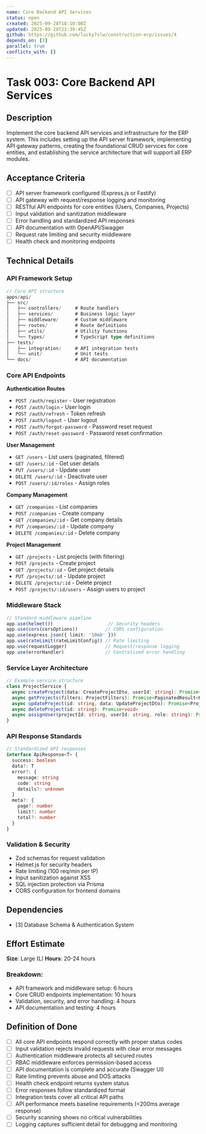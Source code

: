 ```yaml
---
name: Core Backend API Services
status: open
created: 2025-09-28T18:10:00Z
updated: 2025-09-28T23:39:45Z
github: https://github.com/lucky7slw/construction-erp/issues/4
depends_on: [3]
parallel: true
conflicts_with: []
---
```


# Task 003: Core Backend API Services

## Description

Implement the core backend API services and infrastructure for the ERP system. This includes setting up the API server framework, implementing API gateway patterns, creating the foundational CRUD services for core entities, and establishing the service architecture that will support all ERP modules.

## Acceptance Criteria

- [ ] API server framework configured (Express.js or Fastify)
- [ ] API gateway with request/response logging and monitoring
- [ ] RESTful API endpoints for core entities (Users, Companies, Projects)
- [ ] Input validation and sanitization middleware
- [ ] Error handling and standardized API responses
- [ ] API documentation with OpenAPI/Swagger
- [ ] Request rate limiting and security middleware
- [ ] Health check and monitoring endpoints

## Technical Details

### API Framework Setup
```typescript
// Core API structure
apps/api/
├── src/
│   ├── controllers/     # Route handlers
│   ├── services/        # Business logic layer
│   ├── middleware/      # Custom middleware
│   ├── routes/          # Route definitions
│   ├── utils/           # Utility functions
│   └── types/           # TypeScript type definitions
├── tests/
│   ├── integration/     # API integration tests
│   └── unit/            # Unit tests
└── docs/                # API documentation
```

### Core API Endpoints

**Authentication Routes**
- `POST /auth/register` - User registration
- `POST /auth/login` - User login
- `POST /auth/refresh` - Token refresh
- `POST /auth/logout` - User logout
- `POST /auth/forgot-password` - Password reset request
- `POST /auth/reset-password` - Password reset confirmation

**User Management**
- `GET /users` - List users (paginated, filtered)
- `GET /users/:id` - Get user details
- `PUT /users/:id` - Update user
- `DELETE /users/:id` - Deactivate user
- `POST /users/:id/roles` - Assign roles

**Company Management**
- `GET /companies` - List companies
- `POST /companies` - Create company
- `GET /companies/:id` - Get company details
- `PUT /companies/:id` - Update company
- `DELETE /companies/:id` - Delete company

**Project Management**
- `GET /projects` - List projects (with filtering)
- `POST /projects` - Create project
- `GET /projects/:id` - Get project details
- `PUT /projects/:id` - Update project
- `DELETE /projects/:id` - Delete project
- `POST /projects/:id/users` - Assign users to project

### Middleware Stack
```typescript
// Standard middleware pipeline
app.use(helmet())                    // Security headers
app.use(cors(corsOptions))          // CORS configuration
app.use(express.json({ limit: '10mb' }))
app.use(rateLimit(rateLimitConfig)) // Rate limiting
app.use(requestLogger)              // Request/response logging
app.use(errorHandler)               // Centralized error handling
```

### Service Layer Architecture
```typescript
// Example service structure
class ProjectService {
  async createProject(data: CreateProjectDto, userId: string): Promise<Project>
  async getProjects(filters: ProjectFilters): Promise<PaginatedResult<Project>>
  async updateProject(id: string, data: UpdateProjectDto): Promise<Project>
  async deleteProject(id: string): Promise<void>
  async assignUser(projectId: string, userId: string, role: string): Promise<void>
}
```

### API Response Standards
```typescript
// Standardized API responses
interface ApiResponse<T> {
  success: boolean
  data?: T
  error?: {
    message: string
    code: string
    details?: unknown
  }
  meta?: {
    page?: number
    limit?: number
    total?: number
  }
}
```

### Validation & Security
- Zod schemas for request validation
- Helmet.js for security headers
- Rate limiting (100 req/min per IP)
- Input sanitization against XSS
- SQL injection protection via Prisma
- CORS configuration for frontend domains

## Dependencies

- [3] Database Schema & Authentication System

## Effort Estimate

**Size**: Large (L)
**Hours**: 20-24 hours

### Breakdown:
- API framework and middleware setup: 6 hours
- Core CRUD endpoints implementation: 10 hours
- Validation, security, and error handling: 4 hours
- API documentation and testing: 4 hours

## Definition of Done

- [ ] All core API endpoints respond correctly with proper status codes
- [ ] Input validation rejects invalid requests with clear error messages
- [ ] Authentication middleware protects all secured routes
- [ ] RBAC middleware enforces permission-based access
- [ ] API documentation is complete and accurate (Swagger UI)
- [ ] Rate limiting prevents abuse and DOS attacks
- [ ] Health check endpoint returns system status
- [ ] Error responses follow standardized format
- [ ] Integration tests cover all critical API paths
- [ ] API performance meets baseline requirements (<200ms average response)
- [ ] Security scanning shows no critical vulnerabilities
- [ ] Logging captures sufficient detail for debugging and monitoring